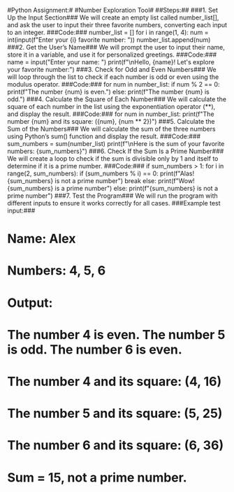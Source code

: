 #Python Assignment:#
   #Number Exploration Tool#
##Steps:##
###1. Set Up the Input Section###
    We will create an empty list called number_list[], and ask the user to input 
their three favorite numbers, converting each input to an integer.
###Code:###
number_list = []
for i in range(1, 4):
    num = int(input(f"Enter your {i} favorite number: "))
    number_list.append(num)
###2. Get the User’s Name###
   We will prompt the user to input their name, store it in a variable, and use it for personalized greetings.
###Code:###
name = input("Enter your name: ")
print(f"\nHello, {name}! Let's explore your favorite number:")
###3. Check for Odd and Even Numbers###
   We will loop through the list to check if each number is odd or even using the modulus operator.
###Code:###
for num in number_list:
    if num % 2 == 0:
        print(f"The number {num} is even.")
    else:
        print(f"The number {num} is odd.")
###4. Calculate the Square of Each Number###
    We will calculate the square of each number in the list using the exponentiation operator (**), and display the result.
###Code:###
for num in number_list:
    print(f"The number {num} and its square: ({num}, {num ** 2})")
###5. Calculate the Sum of the Numbers###
   We will calculate the sum of the three numbers using Python’s sum() function and display the result.
###Code:###
sum_numbers = sum(number_list)
print(f"\nHere is the sum of your favorite numbers: {sum_numbers}")
###6. Check If the Sum Is a Prime Number###
   We will create a loop to check if the sum is divisible only by 1 and itself to determine if it is a prime number.
###Code:###
if sum_numbers > 1:
    for i in range(2, sum_numbers):
        if (sum_numbers % i) == 0:
            print(f"Alas! {sum_numbers} is not a prime number")
            break
    else:
        print(f"Wow! {sum_numbers} is a prime number")
else:
    print(f"{sum_numbers} is not a prime number")
###7. Test the Program###
  We will run the program with different inputs to ensure it works correctly for all cases.
###Example test input:###
# Name: Alex
# Numbers: 4, 5, 6
# Output:
# The number 4 is even. The number 5 is odd. The number 6 is even.
# The number 4 and its square: (4, 16)
# The number 5 and its square: (5, 25)
# The number 6 and its square: (6, 36)
# Sum = 15, not a prime number.




